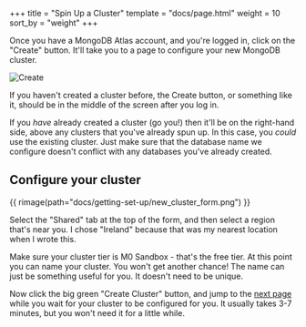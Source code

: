 +++
title = "Spin Up a Cluster"
template = "docs/page.html"
weight = 10
sort_by = "weight"
+++

Once you have a MongoDB Atlas account,
and you're logged in,
click on the "Create" button.
It'll take you to a page to configure your new MongoDB cluster.

![Create](../create_button.png)

If you haven't created a cluster before, the Create button,
or something like it,
should be in the middle of the screen after you log in.

If you _have_ already created a cluster (go you!)
then it'll be on the right-hand side,
above any clusters that you've already spun up.
In this case,
you _could_ use the existing cluster.
Just make sure that the database name we configure doesn't conflict with any databases you've already created.

## Configure your cluster

{{ rimage(path="docs/getting-set-up/new_cluster_form.png") }}

Select the "Shared" tab at the top of the form,
and then select a region that's near you.
I chose "Ireland" because that was my nearest location when I wrote this.

Make sure your cluster tier is M0 Sandbox - that's the free tier.
At this point you can name your cluster.
You won't get another chance!
The name can just be something useful for you.
It doesn't need to be unique.

Now click the big green "Create Cluster" button,
and jump to the [next page](../getting-the-code) while you wait for your cluster to be configured for you.
It usually takes 3-7 minutes, but you won't need it for a little while.